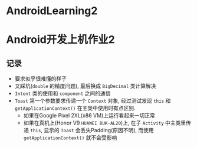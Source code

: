 # AndroidLearning2

# Android开发上机作业2

## 记录

* 要求似乎很难懂的样子
* 又踩坑(`double` 的精度问题), 最后换成 `BigDecimal` 类计算解决
* `Intent` 类的使用和 `component` 之间的通信
* `Toast` 第一个参数要求传递一个 `Context` 对象, 经过测试发现 `this` 和 `getApplicationContext()` 在主类中使用时有点区别.
    * 如果在Google Pixel 2XL(x86 VM)上运行看起来一切正常
    * 如果在真机上(Honor V9 `HUAWEI DUK-AL20`)上, 在子 `Activity` 中主类里传递 `this`, 显示的 `Toast` 会丢失Padding(原因不明), 而使用 `getApplicationContext()` 就不会受影响
